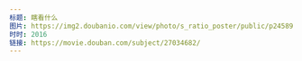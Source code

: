 ```yaml
---
标题: 瞎看什么
图片: https://img2.doubanio.com/view/photo/s_ratio_poster/public/p2458907531.jpg
时时: 2016
链接: https://movie.douban.com/subject/27034682/
---
```

